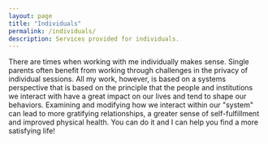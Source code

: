 ```yaml
---
layout: page
title: "Individuals"
permalink: /individuals/
description: Services provided for individuals. 
---
```


There are times when working with me individually makes sense. Single parents often benefit from working through challenges in the privacy of individual sessions. All my work, however, is based on a systems perspective that is based on the principle that the people and institutions we interact with have a great impact on our lives and tend to shape our behaviors. Examining and modifying how we interact within our "system" can lead to more gratifying relationships, a greater sense of self-fulfillment and improved physical health. You can do it and I can help you find a more satisfying life!
